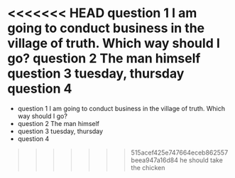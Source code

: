 <<<<<<< HEAD
question 1
I am going to conduct business in the village of truth. Which way should I go?
question 2
The man himself
question 3
tuesday, thursday
question 4
=======
* question 1
 I am going to conduct business in the village of truth. Which way should I go?
* question 2
 The man himself
* question 3
 tuesday, thursday
* question 4
>>>>>>> 515acef425e747664eceb862557beea947a16d84
he should take the chicken